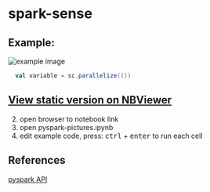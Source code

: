 # spark-sense

## Example:
![example image](./images/readme-example.png)


```scala
  val variable = sc.parallelize(())
```

## [View static version on NBViewer](http://nbviewer.ipython.org/github/jkthompson/pyspark-pictures/blob/master/pyspark-pictures.ipynb)


2. open browser to notebook link 
3. open pyspark-pictures.ipynb 
4. edit example code, press: <kbd>ctrl</kbd> + <kbd>enter</kbd> to run each cell 

## References
[pyspark API](http://spark.apache.org/docs/1.2.0/api/python/index.html)
